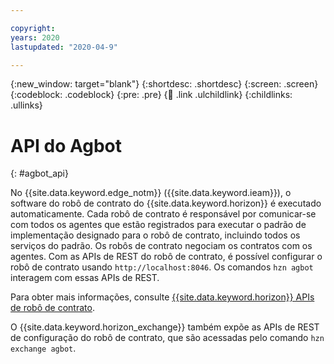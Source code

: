 ```yaml
---

copyright:
years: 2020
lastupdated: "2020-04-9"

---
```


{:new_window: target="blank"}
{:shortdesc: .shortdesc}
{:screen: .screen}
{:codeblock: .codeblock}
{:pre: .pre}
{:child: .link .ulchildlink}
{:childlinks: .ullinks}

# API do Agbot
{: #agbot_api}

No {{site.data.keyword.edge_notm}} ({{site.data.keyword.ieam}}), o software do robô de contrato do {{site.data.keyword.horizon}} é executado automaticamente. Cada robô de contrato é responsável por comunicar-se com todos os agentes que estão registrados para executar o padrão de implementação designado para o robô de contrato, incluindo todos os serviços do padrão. Os robôs de contrato negociam os contratos com os agentes. Com as APIs de REST do robô de contrato, é possível configurar o robô de contrato usando `http://localhost:8046`. Os comandos `hzn agbot` interagem com essas APIs de REST.

Para obter mais informações, consulte [{{site.data.keyword.horizon}} APIs  de robô de contrato](https://github.com/open-horizon/anax/blob/master/docs/agreement_bot_api.md).

O {{site.data.keyword.horizon_exchange}} também expõe as APIs de REST de configuração do robô de contrato, que são acessadas pelo comando `hzn exchange agbot`.
